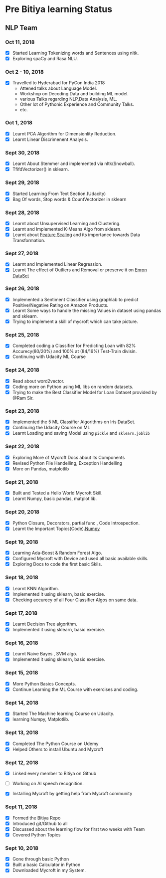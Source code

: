# Pre Bitiya learning Status

## NLP Team

### Oct 11, 2018
* [x] Started Learning Tokenizing words and Sentences using nltk.
* [x] Exploring spaCy and Rasa NLU.

### Oct 2 - 10, 2018
* [x] Travelled to Hyderabad for PyCon India 2018
    * Attened talks about Language Model.
    * Workshop on Decoding Data and building ML model.
    * various Talks regarding NLP,Data Analysis, ML.
    * Other lot of Pythonic Experience and Community Talks.
    * etc.

### Oct 1, 2018
* [x] Learnt PCA Algorithm for Dimensionlity Reduction.
* [x] Learnt Linear Discrimenent Analysis.

### Sept 30, 2018
* [x] Learnt About Stemmer and implemented via nltk(Snowball).
* [x] TfifdVectorizer() in sklearn.

### Sept 29, 2018
* [x] Started Learning From Text Section.(Udacity)
* [x] Bag Of words, Stop words & CountVectorizer in sklearn

### Sept 28, 2018
* [x] Learnt about Unsupervised Learning and Clustering.
* [x] Learnt and Implemented K-Means Algo from sklearn.
* [x] Learnt about [Feature Scaling](http://scikit-learn.org/stable/modules/preprocessing.html#scaling-features-to-a-range) and its importance towards Data Transformation.

### Sept 27, 2018
* [x] Learnt and Implemented Linear Regression.
* [x] Learnt The effect of Outliers and Removal or preserve it on [Enron DataSet](https://www.cs.cmu.edu/~./enron/)

### Sept 26, 2018
* [x] Implemented a Sentiment Classifier using graphlab to predict Positive/Negative Rating on Amazon Products.
* [x] Learnt Some ways to handle the missing Values in dataset using pandas and sklearn.
* [x] Trying to implement a skill of mycroft which can take picture.

### Sept 25, 2018
* [x] Completed coding a Classifier for Predicting Loan with 82% Accurecy(80/20%) and 100% at (84/16%) Test-Train divisin.
* [x] Continuing with Udacity ML Course

### Sept 24, 2018
* [x] Read about word2vector.
* [x] Coding more on Python using ML libs on random datasets.
* [x] Trying to make the Best Classifier Model for Loan Dataset provided by @Ram Sir.

### Sept 23, 2018
* [x] Implemented the 5 ML Classifier Algorithms on Iris DataSet.
* [x] Continuing the Udacity Course on ML
* [x] Learnt Loading and saving Model using ```pickle``` and ```sklearn.joblib```

### Sept 22, 2018
* [x] Exploring More of Mycroft Docs about its Components
* [x] Revised Python File Handelling, Exception Handelling
* [x] More on Pandas, matplotlib

### Sept 21, 2018
* [x] Built and Tested a Hello World Mycroft Skill.
* [x] Learnt Numpy, basic pandas, matplot lib.

### Sept 20, 2018
* [x] Python Closure, Decorators, partial func , Code Introspection.
* [x] Learnt the Important Topics(Code).[Numpy](http://cs231n.github.io/python-numpy-tutorial/)

### Sept 19, 2018
* [x] Learning Ada-Boost & Random Forest Algo.
* [x] Configured Mycroft with Device and used all basic available skills.
* [x] Exploring Docs to code the first basic Skils.

### Sept 18, 2018
* [x] Learnt KNN Algorithm.
* [x] Implemented it using sklearn, basic exercise.
* [x] Checking accurecy of all Four Classifier Algos on same data.

### Sept 17, 2018
* [x] Learnt Decision Tree algorithm.
* [x] Implemented it using sklearn, basic exercise.

### Sept 16, 2018
* [x] Learnt Naive Bayes , SVM algo.
* [x] Implemented it using sklearn, basic exercise.

### Sept 15, 2018
* [x] More Python Basics Concepts.
* [x] Continue Learning the ML Course with exercises and coding.

### Sept 14, 2018
* [x] Started The Machine learning Course on Udacity.
* [x] learning Numpy, Matplotlib.

### Sept 13, 2018
* [x] Completed The Python Course on Udemy
* [x] Helped Others to install Ubuntu and Mycroft

### Sept 12, 2018
* [x] Linked every member to Bitiya on Github
* [ ] Working on AI speech recognition.
* [X] Installing Mycroft by getting help from Mycroft community


### Sept 11, 2018
* [x] Formed the Bitiya Repo
* [x] Introduced git/Github to all
* [x] Discussed about the learning flow for first two weeks with Team
* [x] Covered Python Topics

### Sept 10, 2018
* [x] Gone through basic Python
* [x] Built a basic Calculator in Python
* [x] Downloaded Mycroft in my System.
